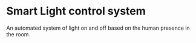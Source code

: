 # Smart Light control system
 An automated system of light on and off based on the human presence in the room
